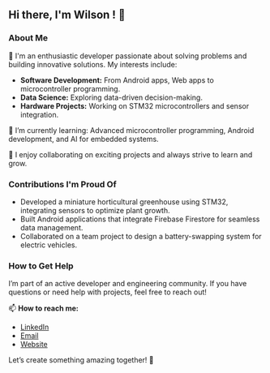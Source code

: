 ## Hi there, I'm Wilson ! 👋

### About Me  
👀 I'm an enthusiastic developer passionate about solving problems and building innovative solutions. My interests include:  
- **Software Development:** From Android apps, Web apps to microcontroller programming.  
- **Data Science:** Exploring data-driven decision-making.  
- **Hardware Projects:** Working on STM32 microcontrollers and sensor integration.
  
🌱 I’m currently learning: Advanced microcontroller programming, Android development, and AI for embedded systems.

💞️ I enjoy collaborating on exciting projects and always strive to learn and grow.  

### Contributions I'm Proud Of  
- Developed a miniature horticultural greenhouse using STM32, integrating sensors to optimize plant growth.  
- Built Android applications that integrate Firebase Firestore for seamless data management.  
- Collaborated on a team project to design a battery-swapping system for electric vehicles.  

### How to Get Help  
I’m part of an active developer and engineering community. If you have questions or need help with projects, feel free to reach out!  

📫 **How to reach me:**  
- [LinkedIn](https://www.linkedin.com/in/wilson-brice-keugue-dongmo-204b67285)  
- [Email](dongmowell@gmail.com)  
- [Website](#)  

Let’s create something amazing together! 🚀  



<!---
wel1s/wel1s is a ✨ special ✨ repository because its `README.md` (this file) appears on your GitHub profile.
You can click the Preview link to take a look at your changes.
--->
